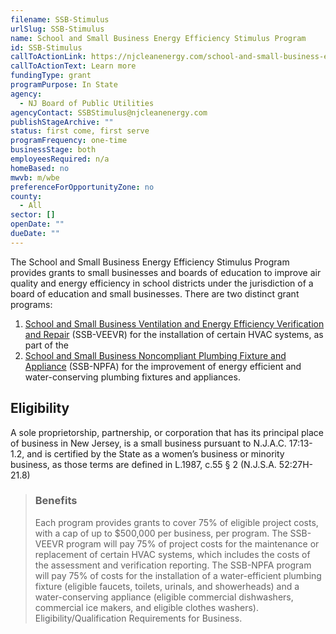 ```yaml
---
filename: SSB-Stimulus
urlSlug: SSB-Stimulus
name: School and Small Business Energy Efficiency Stimulus Program
id: SSB-Stimulus
callToActionLink: https://njcleanenergy.com/school-and-small-business-energy-efficiency-stimulus-program
callToActionText: Learn more
fundingType: grant
programPurpose: In State
agency:
  - NJ Board of Public Utilities
agencyContact: SSBStimulus@njcleanenergy.com
publishStageArchive: ""
status: first come, first serve
programFrequency: one-time
businessStage: both
employeesRequired: n/a
homeBased: no
mwvb: m/wbe
preferenceForOpportunityZone: no
county:
  - All
sector: []
openDate: ""
dueDate: ""
---
```

The School and Small Business Energy Efficiency Stimulus Program provides grants to small businesses and boards of education to improve air quality and energy efficiency in school districts under the jurisdiction of a board of education and small businesses. There are two distinct grant programs:

1. [School and Small Business Ventilation and Energy Efficiency Verification and Repair](https://njcleanenergy.com/files/file/Stimulus/SSB-VEEVR%20Program%20Guide.pdf) (SSB-VEEVR) for the installation of certain HVAC systems, as part of the
2. [School and Small Business Noncompliant Plumbing Fixture and Appliance](https://njcleanenergy.com/files/file/HVAC/SSB-NPFA%20Guide%20-%20v1_2%20clean.pdf) (SSB-NPFA) for the improvement of energy efficient and water-conserving plumbing fixtures and appliances.

## Eligibility

A sole proprietorship, partnership, or corporation that has its principal place of business in New Jersey, is a small business pursuant to N.J.A.C. 17:13-1.2, and is certified by the State as a women’s business or minority business, as those terms are defined in L.1987, c.55 § 2 (N.J.S.A. 52:27H-21.8)

> ### Benefits
>
> Each program provides grants to cover 75% of eligible project costs, with a cap of up to $500,000 per business, per program. 
> The SSB-VEEVR program will pay 75% of project costs for the maintenance or replacement of certain HVAC systems, which includes the costs of the assessment and verification reporting. The SSB-NPFA program will pay 75% of costs for the installation of a water-efficient plumbing fixture (eligible faucets, toilets, urinals, and showerheads) and a water-conserving appliance (eligible commercial dishwashers, commercial ice makers, and eligible clothes washers). 
> Eligibility/Qualification Requirements for Business.